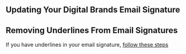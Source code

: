 ## Updating Your Digital Brands Email Signature


## Removing Underlines From Email Signatures

If you have underlines in your email signature, [follow these steps](http://db-docs.com/00300_HR/00100_Email_Signatures)
